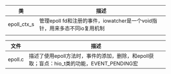 | 类 | 描述 |
| --- | --- |
|epoll_ctx_s|管理epoll fd和注册的事件，iowatcher是一个void指针，用来多态不同io复用机制|
|||


|文件|描述|
| --- | --- |
|epoll.c|描述了使用epoll方法时，事件的添加，删除，和epoll获取；盲点：hio_t类的功能，EVENT_PENDING宏|
